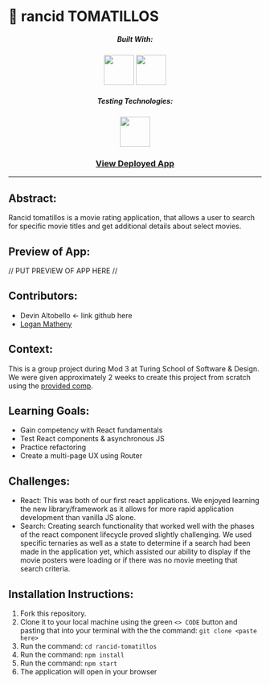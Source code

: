 # 🥫 rancid TOMATILLOS

<div align="center">
  
##### Built With: 
<img height="60px" src="https://cdn.jsdelivr.net/gh/devicons/devicon/icons/javascript/javascript-original.svg" />
<img height="60px" src="https://cdn.jsdelivr.net/gh/devicons/devicon/icons/react/react-original-wordmark.svg" />


##### Testing Technologies:
<img height="60px" src="https://avatars.githubusercontent.com/u/8908513?s=200&v=4"/>

### [View Deployed App](https://rancid-tomatillos-two-rho.vercel.app/)

</div>

---

## Abstract:

Rancid tomatillos is a movie rating application, that allows a user to search for specific movie titles and get additional details about select movies. 

## Preview of App:

// PUT PREVIEW OF APP HERE //

## Contributors:

- Devin Altobello <- link github here
- [Logan Matheny](https://github.com/loganpaulmatheny)

## Context:

This is a group project during Mod 3 at Turing School of Software & Design. We were given approximately 2 weeks to create this project from scratch using the [provided comp](https://frontend.turing.edu/projects/module-3/rancid-tomatillos-v3.html).

## Learning Goals:
- Gain competency with React fundamentals
- Test React components & asynchronous JS
- Practice refactoring
- Create a multi-page UX using Router

## Challenges:
- React: This was both of our first react applications. We enjoyed learning the new library/framework as it allows for more rapid application development than vanilla JS alone.
- Search: Creating search functionality that worked well with the phases of the react component lifecycle proved slightly challenging. We used specific ternaries as well as a state to determine if a search had been made in the application yet, which assisted our ability to display if the movie posters were loading or if there was no movie meeting that search criteria.


## Installation Instructions:

1. Fork this repository.
2. Clone it to your local machine using the green `<> CODE` button and pasting that into your terminal with the the command: `git clone <paste here>`
3. Run the command: `cd rancid-tomatillos`
4. Run the command: `npm install`
5. Run the command: `npm start`
6. The application will open in your browser
